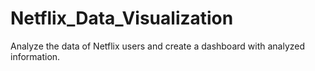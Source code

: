 # Netflix_Data_Visualization
Analyze the data of Netflix users and create a dashboard with analyzed information. 
